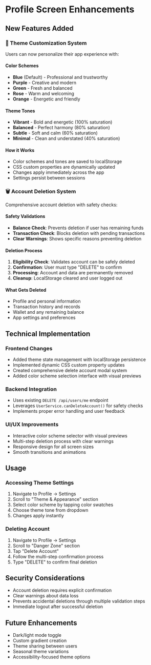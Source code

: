 # Profile Screen Enhancements

## New Features Added

### 🎨 Theme Customization System
Users can now personalize their app experience with:

#### Color Schemes
- **Blue** (Default) - Professional and trustworthy
- **Purple** - Creative and modern  
- **Green** - Fresh and balanced
- **Rose** - Warm and welcoming
- **Orange** - Energetic and friendly

#### Theme Tones
- **Vibrant** - Bold and energetic (100% saturation)
- **Balanced** - Perfect harmony (80% saturation) 
- **Subtle** - Soft and calm (60% saturation)
- **Minimal** - Clean and understated (40% saturation)

#### How it Works
- Color schemes and tones are saved to localStorage
- CSS custom properties are dynamically updated
- Changes apply immediately across the app
- Settings persist between sessions

### 🗑️ Account Deletion System
Comprehensive account deletion with safety checks:

#### Safety Validations
- **Balance Check**: Prevents deletion if user has remaining funds
- **Transaction Check**: Blocks deletion with pending transactions
- **Clear Warnings**: Shows specific reasons preventing deletion

#### Deletion Process
1. **Eligibility Check**: Validates account can be safely deleted
2. **Confirmation**: User must type "DELETE" to confirm
3. **Processing**: Account and data are permanently removed
4. **Cleanup**: LocalStorage cleared and user logged out

#### What Gets Deleted
- Profile and personal information
- Transaction history and records
- Wallet and any remaining balance
- App settings and preferences

## Technical Implementation

### Frontend Changes
- Added theme state management with localStorage persistence
- Implemented dynamic CSS custom property updates
- Created comprehensive delete account modal system
- Added color scheme selection interface with visual previews

### Backend Integration
- Uses existing `DELETE /api/users/me` endpoint
- Leverages `UserService.canDeleteAccount()` for safety checks
- Implements proper error handling and user feedback

### UI/UX Improvements
- Interactive color scheme selector with visual previews
- Multi-step deletion process with clear warnings
- Responsive design for all screen sizes
- Smooth transitions and animations

## Usage

### Accessing Theme Settings
1. Navigate to Profile → Settings
2. Scroll to "Theme & Appearance" section
3. Select color scheme by tapping color swatches
4. Choose theme tone from dropdown
5. Changes apply instantly

### Deleting Account
1. Navigate to Profile → Settings
2. Scroll to "Danger Zone" section
3. Tap "Delete Account"
4. Follow the multi-step confirmation process
5. Type "DELETE" to confirm final deletion

## Security Considerations
- Account deletion requires explicit confirmation
- Clear warnings about data loss
- Prevents accidental deletions through multiple validation steps
- Immediate logout after successful deletion

## Future Enhancements
- Dark/light mode toggle
- Custom gradient creation
- Theme sharing between users
- Seasonal theme variations
- Accessibility-focused theme options
